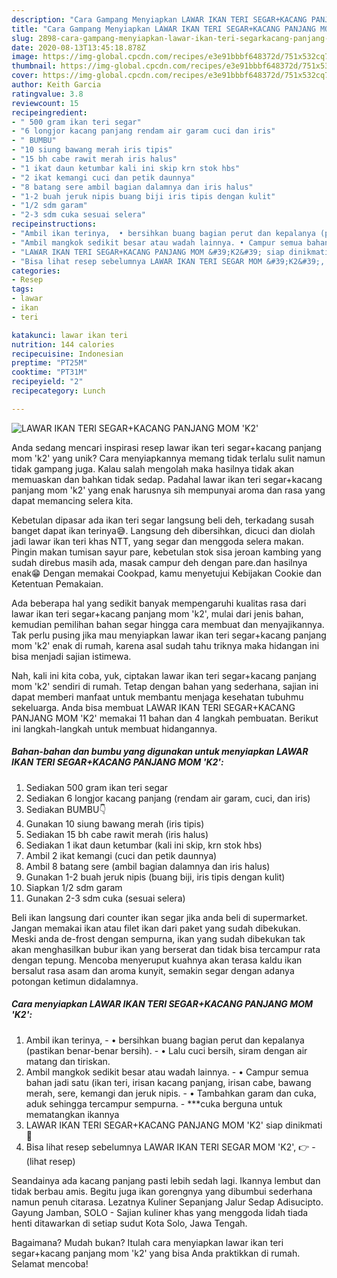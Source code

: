 ```yaml
---
description: "Cara Gampang Menyiapkan LAWAR IKAN TERI SEGAR+KACANG PANJANG MOM &amp;#39;K2&amp;#39;, Lezat Sekali"
title: "Cara Gampang Menyiapkan LAWAR IKAN TERI SEGAR+KACANG PANJANG MOM &amp;#39;K2&amp;#39;, Lezat Sekali"
slug: 2898-cara-gampang-menyiapkan-lawar-ikan-teri-segarkacang-panjang-mom-and-39-k2-and-39-lezat-sekali
date: 2020-08-13T13:45:18.878Z
image: https://img-global.cpcdn.com/recipes/e3e91bbbf648372d/751x532cq70/lawar-ikan-teri-segarkacang-panjang-mom-k2-foto-resep-utama.jpg
thumbnail: https://img-global.cpcdn.com/recipes/e3e91bbbf648372d/751x532cq70/lawar-ikan-teri-segarkacang-panjang-mom-k2-foto-resep-utama.jpg
cover: https://img-global.cpcdn.com/recipes/e3e91bbbf648372d/751x532cq70/lawar-ikan-teri-segarkacang-panjang-mom-k2-foto-resep-utama.jpg
author: Keith Garcia
ratingvalue: 3.8
reviewcount: 15
recipeingredient:
- " 500 gram ikan teri segar"
- "6 longjor kacang panjang rendam air garam cuci dan iris"
- " BUMBU"
- "10 siung bawang merah iris tipis"
- "15 bh cabe rawit merah iris halus"
- "1 ikat daun ketumbar kali ini skip krn stok hbs"
- "2 ikat kemangi cuci dan petik daunnya"
- "8 batang sere ambil bagian dalamnya dan iris halus"
- "1-2 buah jeruk nipis buang biji iris tipis dengan kulit"
- "1/2 sdm garam"
- "2-3 sdm cuka sesuai selera"
recipeinstructions:
- "Ambil ikan terinya,  • bersihkan buang bagian perut dan kepalanya (pastikan benar-benar bersih). • Lalu cuci bersih, siram dengan air matang dan tiriskan."
- "Ambil mangkok sedikit besar atau wadah lainnya. • Campur semua bahan jadi satu (ikan teri, irisan kacang panjang, irisan cabe, bawang merah, sere, kemangi dan jeruk nipis. • Tambahkan garam dan cuka, aduk sehingga tercampur sempurna. ***cuka berguna untuk mematangkan ikannya"
- "LAWAR IKAN TERI SEGAR+KACANG PANJANG MOM &#39;K2&#39; siap dinikmati🤤"
- "Bisa lihat resep sebelumnya LAWAR IKAN TERI SEGAR MOM &#39;K2&#39;, 👉             (lihat resep)"
categories:
- Resep
tags:
- lawar
- ikan
- teri

katakunci: lawar ikan teri 
nutrition: 144 calories
recipecuisine: Indonesian
preptime: "PT25M"
cooktime: "PT31M"
recipeyield: "2"
recipecategory: Lunch

---
```



![LAWAR IKAN TERI SEGAR+KACANG PANJANG MOM &#39;K2&#39;](https://img-global.cpcdn.com/recipes/e3e91bbbf648372d/751x532cq70/lawar-ikan-teri-segarkacang-panjang-mom-k2-foto-resep-utama.jpg)

Anda sedang mencari inspirasi resep lawar ikan teri segar+kacang panjang mom &#39;k2&#39; yang unik? Cara menyiapkannya memang tidak terlalu sulit namun tidak gampang juga. Kalau salah mengolah maka hasilnya tidak akan memuaskan dan bahkan tidak sedap. Padahal lawar ikan teri segar+kacang panjang mom &#39;k2&#39; yang enak harusnya sih mempunyai aroma dan rasa yang dapat memancing selera kita.

Kebetulan dipasar ada ikan teri segar langsung beli deh, terkadang susah banget dapat ikan terinya😅. Langsung deh dibersihkan, dicuci dan diolah jadi lawar ikan teri khas NTT, yang segar dan menggoda selera makan. Pingin makan tumisan sayur pare, kebetulan stok sisa jeroan kambing yang sudah direbus masih ada, masak campur deh dengan pare.dan hasilnya enak😁 Dengan memakai Cookpad, kamu menyetujui Kebijakan Cookie dan Ketentuan Pemakaian.

Ada beberapa hal yang sedikit banyak mempengaruhi kualitas rasa dari lawar ikan teri segar+kacang panjang mom &#39;k2&#39;, mulai dari jenis bahan, kemudian pemilihan bahan segar hingga cara membuat dan menyajikannya. Tak perlu pusing jika mau menyiapkan lawar ikan teri segar+kacang panjang mom &#39;k2&#39; enak di rumah, karena asal sudah tahu triknya maka hidangan ini bisa menjadi sajian istimewa.


Nah, kali ini kita coba, yuk, ciptakan lawar ikan teri segar+kacang panjang mom &#39;k2&#39; sendiri di rumah. Tetap dengan bahan yang sederhana, sajian ini dapat memberi manfaat untuk membantu menjaga kesehatan tubuhmu sekeluarga. Anda bisa membuat LAWAR IKAN TERI SEGAR+KACANG PANJANG MOM &#39;K2&#39; memakai 11 bahan dan 4 langkah pembuatan. Berikut ini langkah-langkah untuk membuat hidangannya.

<!--inarticleads1-->

##### Bahan-bahan dan bumbu yang digunakan untuk menyiapkan LAWAR IKAN TERI SEGAR+KACANG PANJANG MOM &#39;K2&#39;:

1. Sediakan  500 gram ikan teri segar
1. Sediakan 6 longjor kacang panjang (rendam air garam, cuci, dan iris)
1. Sediakan  BUMBU👇
1. Gunakan 10 siung bawang merah (iris tipis)
1. Sediakan 15 bh cabe rawit merah (iris halus)
1. Sediakan 1 ikat daun ketumbar (kali ini skip, krn stok hbs)
1. Ambil 2 ikat kemangi (cuci dan petik daunnya)
1. Ambil 8 batang sere (ambil bagian dalamnya dan iris halus)
1. Gunakan 1-2 buah jeruk nipis (buang biji, iris tipis dengan kulit)
1. Siapkan 1/2 sdm garam
1. Gunakan 2-3 sdm cuka (sesuai selera)


Beli ikan langsung dari counter ikan segar jika anda beli di supermarket. Jangan memakai ikan atau filet ikan dari paket yang sudah dibekukan. Meski anda de-frost dengan sempurna, ikan yang sudah dibekukan tak akan menghasilkan bubur ikan yang berserat dan tidak bisa tercampur rata dengan tepung. Mencoba menyeruput kuahnya akan terasa kaldu ikan bersalut rasa asam dan aroma kunyit, semakin segar dengan adanya potongan ketimun didalamnya. 

<!--inarticleads2-->

##### Cara menyiapkan LAWAR IKAN TERI SEGAR+KACANG PANJANG MOM &#39;K2&#39;:

1. Ambil ikan terinya,  - • bersihkan buang bagian perut dan kepalanya (pastikan benar-benar bersih). - • Lalu cuci bersih, siram dengan air matang dan tiriskan.
1. Ambil mangkok sedikit besar atau wadah lainnya. - • Campur semua bahan jadi satu (ikan teri, irisan kacang panjang, irisan cabe, bawang merah, sere, kemangi dan jeruk nipis. - • Tambahkan garam dan cuka, aduk sehingga tercampur sempurna. - ***cuka berguna untuk mematangkan ikannya
1. LAWAR IKAN TERI SEGAR+KACANG PANJANG MOM &#39;K2&#39; siap dinikmati🤤
1. Bisa lihat resep sebelumnya LAWAR IKAN TERI SEGAR MOM &#39;K2&#39;, 👉 -             (lihat resep)


Seandainya ada kacang panjang pasti lebih sedah lagi. Ikannya lembut dan tidak berbau amis. Begitu juga ikan gorengnya yang dibumbui sederhana namun penuh citarasa. Lezatnya Kuliner Sepanjang Jalur Sedap Adisucipto. Gayung Jamban, SOLO - Sajian kuliner khas yang menggoda lidah tiada henti ditawarkan di setiap sudut Kota Solo, Jawa Tengah. 

Bagaimana? Mudah bukan? Itulah cara menyiapkan lawar ikan teri segar+kacang panjang mom &#39;k2&#39; yang bisa Anda praktikkan di rumah. Selamat mencoba!
